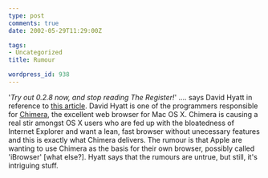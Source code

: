 ```yaml
---
type: post
comments: true
date: 2002-05-29T11:29:00Z

tags:
- Uncategorized
title: Rumour

wordpress_id: 938
---
```


'_Try out 0.2.8 now, and stop reading The Register!_' .... says David Hyatt in reference to [this article](http://www.theregister.co.uk/content/4/25451.html). David Hyatt is one of the programmers responsible for [Chimera](http://chimera.mozdev.org), the excellent web browser for Mac OS X. Chimera is causing a real stir amongst OS X users who are fed up with the bloatedness of Internet Explorer and want a lean, fast browser without unecessary features and this is exactly what Chimera delivers. The rumour is that Apple are wanting to use Chimera as the basis for their own browser, possibly called 'iBrowser' [what else?]. Hyatt says that the rumours are untrue, but still, it's intriguing stuff.
